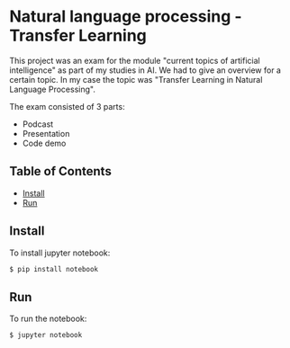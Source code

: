 # Natural language processing - Transfer Learning

This project was an exam for the module "current topics of artificial intelligence" as part of my studies in AI. 
We had to give an overview for a certain topic. In my case the topic was "Transfer Learning in Natural Language Processing".

The exam consisted of 3 parts:
- Podcast
- Presentation
- Code demo


## Table of Contents

- [Install](#install)
- [Run](#usage)

## Install
To install jupyter notebook:
```sh
$ pip install notebook
```

## Run
To run the notebook:
```sh
$ jupyter notebook
```
